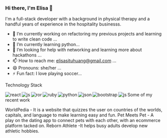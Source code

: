 ### Hi there, I'm Elisa 👋

I'm a full-stack developer with a background in physical therapy and a handful years of experience in the hospitality businesss.

- 🔭 I’m currently working on refactoring my previous projects and learning to write clean code ...
- 🌱 I’m currently learning python...
- 🤔 I’m looking for help with networking and learning more about hackathons ...
- 📫 How to reach me: elisasituhuang@gmail.com ...
- 😄 Pronouns: she/her ...
- ⚡ Fun fact: I love playing soccer...

Technology Stack 


<img align="left" alt="react" src="https://img.shields.io/badge/React_Native-20232A?style=for-the-badge&logo=react&logoColor=61DAFB" />
<img align="left" alt="js" src="https://img.shields.io/badge/JavaScript-323330?style=for-the-badge&logo=javascript&logoColor=F7DF1E" />
<img align="left" alt="ror" src="https://img.shields.io/badge/Ruby_on_Rails-CC0000?style=for-the-badge&logo=ruby-on-rails&logoColor=white" />
<img align="left" alt="ruby" src="https://img.shields.io/badge/Ruby-CC342D?style=for-the-badge&logo=ruby&logoColor=white" />
<img align="left" alt="python" src="https://img.shields.io/badge/Python-FFD43B?style=for-the-badge&logo=python&logoColor=blue" />
<img align="left" alt="json" src="https://img.shields.io/badge/json-5E5C5C?style=for-the-badge&logo=json&logoColor=white" />
<img align="left" alt="bootstrap" src="https://img.shields.io/badge/Bootstrap-563D7C?style=for-the-badge&logo=bootstrap&logoColor=white" />
<img align="left" alt="js" src="" />

Some of my recent work

WorldPedia - It is a website that quizzes the user  on countries of the worlds, capitals, and language to make learning easy and fun.
Pet Meets Pet - A play on the dating app to connect pets with each other, with an ecommerce platform tacked on.
Reborn Athlete -It helps busy adults develop new athletic hobbies.


<!--
**elisash/elisash** is a ✨ _special_ ✨ repository because its `README.md` (this file) appears on your GitHub profile.

Here are some ideas to get you started:

-->

